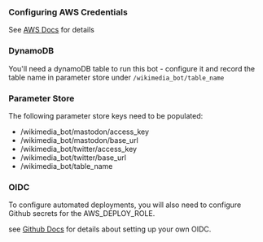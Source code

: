 ### Configuring AWS Credentials

See [AWS Docs](https://docs.aws.amazon.com/cli/latest/userguide/cli-configure-files.html) for details

### DynamoDB

You'll need a dynamoDB table to run this bot - configure it and record the table name in parameter store under `/wikimedia_bot/table_name`

### Parameter Store

The following parameter store keys need to be populated:

- /wikimedia_bot/mastodon/access_key
- /wikimedia_bot/mastodon/base_url
- /wikimedia_bot/twitter/access_key
- /wikimedia_bot/twitter/base_url
- /wikimedia_bot/table_name

### OIDC

To configure automated deployments, you will also need to configure Github secrets for the AWS_DEPLOY_ROLE.

see [Github Docs](https://docs.github.com/en/actions/security-for-github-actions/security-hardening-your-deployments/configuring-openid-connect-in-amazon-web-services) for details about setting up your own OIDC.
